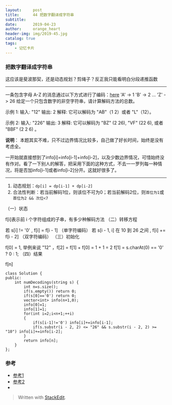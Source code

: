 ```yaml
---
layout:     post
title:      44 把数字翻译成字符串
subtitle:     
date:       2019-04-23
author:     orange_heart
header-img: img/2019-45.jpg
catalog: true
tags:
    - 记忆卡片
---
```


###  把数字翻译成字符串

这应该是斐波那契，还是动态规划？剪绳子？反正我只能看明白分段递推函数

----------------
一条包含字母 A-Z 的消息通过以下方式进行了编码：[here](https://blog.csdn.net/yuanliang861/article/details/83536407)
'A' -> 1
'B' -> 2
...
'Z' -> 26
给定一个只包含数字的非空字符串，请计算解码方法的总数。

示例 1:
输入: "12"
输出: 2
解释: 它可以解码为 "AB"（1 2）或者 "L"（12）。

示例 2:
输入: "226"
输出: 3
解释: 它可以解码为 "BZ" (2 26), "VF" (22 6), 或者 "BBF" (2 2 6) 。

**说明**：
本题其实不难，只不过边界情况比较多，自己做了好长时间，始终是没有考虑全。

一开始就直接想到了info[i]=info[i-1]+info[i-2]，以及少数边界情况，可惜始终没有作对。看了一下别人的解答，把采用下面的这种方式，不去一一罗列每一种情况，将是否加info[i-1]或者info[i-2]分开。这就好很多了。

----------------

1.  动态规划：`dp[i] = dp[i-1] + dp[i-2]`
2.  合法性判断：若当前解码1位，则该位不可为0；若当前解码2位，则`首位为1`或`首位为2 && 次位<7`

（一）状态

f[i]表示前 i 个字符组成的子串，有多少种解码方法
（二）转移方程

若 s[i] != '0' , f[i] = f[i - 1] （单字符编码）
若 s[i - 1, i] 在 10 到 26 之间 , f[i] += f[i - 2] （双字符编码）
（三）初始化

f[0] = 1, 举例来说 "12" ，f[2] = f[1] + f[0] = 1 + 1 = 2
f[1] = s.charAt(0) == '0' ? 0 : 1;
（四）结果

f[n]


```objk
class Solution {
public:
    int numDecodings(string s) {
        int n=s.size();
        if(s.empty()) return 0;
        if(s[0]=='0') return 0;
        vector<int> info(n+1,0);
        info[0]=1;
        info[1]=1;
        for(int i=2;i<n+1;++i)
        {
            if(s[i-1]!='0') info[i]+=info[i-1];
            if(s.substr(i - 2, 2) <= "26" && s.substr(i - 2, 2) >= "10") info[i]+=info[i-2];
        }
        return info[n];
    }
};
```

### 参考

- [参考1](https://github.com/zhedahht/CodingInterviewChinese2)
- [参考2](https://github.com/gatieme/CodingInterviews)
- 
> Written with [StackEdit](https://stackedit.io/).

<head>
    <script src="https://cdn.mathjax.org/mathjax/latest/MathJax.js?config=TeX-AMS-MML_HTMLorMML" type="text/javascript"></script>
    <script type="text/x-mathjax-config">
        MathJax.Hub.Config({
            tex2jax: {
            skipTags: ['script', 'noscript', 'style', 'textarea', 'pre'],
            inlineMath: [['$','$']]
            }
        });
    </script>
</head>
<!--stackedit_data:
eyJoaXN0b3J5IjpbMzEwODI0NTU0LDY1MDgzODUzOCwtMTQ2Mj
I1NjQ3NCw5Mjg1NDYxNl19
-->